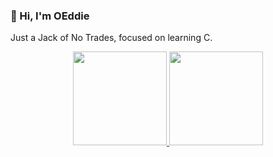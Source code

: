 ### 👋 Hi, I'm OEddie
Just a Jack of No Trades, focused on learning C.

<div align="center">
  <a href="https://github.com/Itsoeddie">
  <img height="150em" src="https://github-readme-stats.vercel.app/api?username=Itsoeddie&show_icons=true&theme=dracula&include_all_commits=true&count_private=true"/>
  <img height="150em" src="https://github-readme-stats.vercel.app/api/top-langs/?username=Itsoeddie&layout=compact&theme=dracula"/>
</div>
